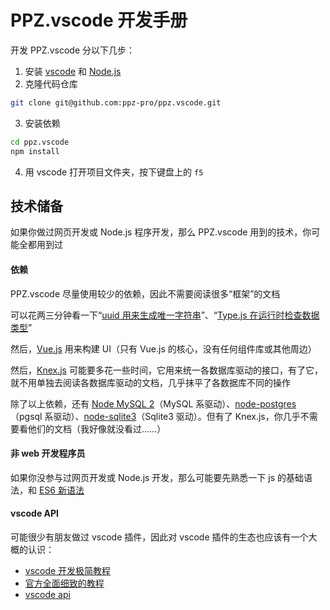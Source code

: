 # PPZ.vscode 开发手册
开发 PPZ.vscode 分以下几步：
1. 安装 [vscode](https://code.visualstudio.com/) 和 [Node.js](https://nodejs.org/en/)
2. 克隆代码仓库
``` bash
git clone git@github.com:ppz-pro/ppz.vscode.git
```
3. 安装依赖
``` bash
cd ppz.vscode
npm install
```
4. 用 vscode 打开项目文件夹，按下键盘上的 ```f5```

## 技术储备
如果你做过网页开发或 Node.js 程序开发，那么 PPZ.vscode 用到的技术，你可能全都用到过

#### 依赖
PPZ.vscode 尽量使用较少的依赖，因此不需要阅读很多“框架”的文档

可以花两三分钟看一下“[uuid 用来生成唯一字符串](https://github.com/uuidjs/uuid)”、“[Type.js 在运行时检查数据类型](https://github.com/ppz-pro/type.js)” 

然后，[Vue.js](https://v3.cn.vuejs.org/) 用来构建 UI（只有 Vue.js 的核心，没有任何组件库或其他周边）

然后，[Knex.js](https://knexjs.org/) 可能要多花一些时间，它用来统一各数据库驱动的接口，有了它，就不用单独去阅读各数据库驱动的文档，几乎抹平了各数据库不同的操作

除了以上依赖，还有 [Node MySQL 2](https://github.com/sidorares/node-mysql2)（MySQL 系驱动）、[node-postgres](https://github.com/brianc/node-postgres)（pgsql 系驱动）、[node-sqlite3](https://github.com/TryGhost/node-sqlite3)（Sqlite3 驱动）。但有了 Knex.js，你几乎不需要看他们的文档（我好像就没看过……）

#### 非 web 开发程序员
如果你没参与过网页开发或 Node.js 开发，那么可能要先熟悉一下 js 的基础语法，和 [ES6 新语法](https://es6.ruanyifeng.com/)

#### vscode API
可能很少有朋友做过 vscode 插件，因此对 vscode 插件的生态也应该有一个大概的认识：
+ [vscode 开发极简教程](https://zhuanlan.zhihu.com/p/532031362)
+ [官方全面细致的教程](https://code.visualstudio.com/api/extension-guides/overview)
+ [vscode api](https://code.visualstudio.com/api/references/vscode-api)
